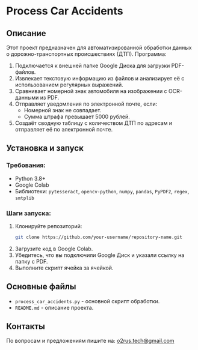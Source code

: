 
# Process Car Accidents

## Описание

Этот проект предназначен для автоматизированной обработки данных о дорожно-транспортных происшествиях (ДТП). Программа:

1. Подключается к внешней папке Google Диска для загрузки PDF-файлов.
2. Извлекает текстовую информацию из файлов и анализирует её с использованием регулярных выражений.
3. Сравнивает номерной знак автомобиля на изображении с OCR-данными из PDF.
4. Отправляет уведомления по электронной почте, если:
   - Номерной знак не совпадает.
   - Сумма штрафа превышает 5000 рублей.
5. Создаёт сводную таблицу с количеством ДТП по адресам и отправляет её по электронной почте.

## Установка и запуск

### Требования:
- Python 3.8+
- Google Colab
- Библиотеки: `pytesseract`, `opencv-python`, `numpy`, `pandas`, `PyPDF2`, `regex`, `smtplib`

### Шаги запуска:
1. Клонируйте репозиторий:
   ```bash
   git clone https://github.com/your-username/repository-name.git
   ```
2. Загрузите код в Google Colab.
3. Убедитесь, что вы подключили Google Диск и указали ссылку на папку с PDF.
4. Выполните скрипт ячейка за ячейкой.

## Основные файлы
- `process_car_accidents.py` - основной скрипт обработки.
- `README.md` - описание проекта.

## Контакты
По вопросам и предложениям пишите на: o2rus.tech@gmail.com


